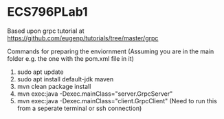# ECS796PLab1

Based upon grpc tutorial at <https://github.com/eugenp/tutorials/tree/master/grpc>

Commands for preparing the enviornment (Assuming you are in the main folder e.g. the one with the pom.xml file in it)

1. sudo apt update
2. sudo apt install default-jdk maven
3. mvn clean package install
4. mvn exec:java -Dexec.mainClass="server.GrpcServer"
5. mvn exec:java -Dexec.mainClass="client.GrpcClient" (Need to run this from a seperate terminal or ssh connection)
